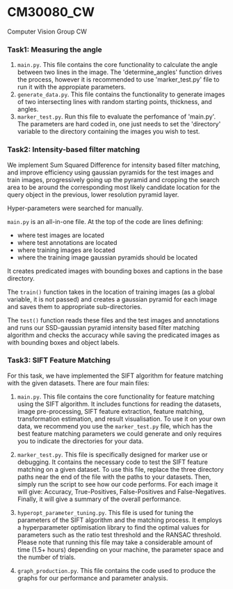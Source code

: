 # CM30080_CW
Computer Vision Group CW

### Task1: Measuring the angle

1. `main.py`. This file contains the core functionality to calculate the angle between two lines in the image. The 'determine_angles' function drives the process, however it is recommended to use 'marker_test.py' file to run it with the appropiate parameters.
2. `generate_data.py`. This file contains the functionality to generate images of two intersecting lines with random starting points, thickness, and angles.
3. `marker_test.py`. Run this file to evaluate the perfomance of 'main.py'. The parameters are hard coded in, one just needs to set the 'directory' variable to the directory containing the images you wish to test. 

### Task2: Intensity-based filter matching

We implement Sum Squared Difference for intensity based filter matching, and improve efficiency using gaussian pyramids for the test images and train images, progressively going up the pyramid and cropping the search area to be around the corresponding most likely candidate location for the query object in the previous, lower resolution pyramid layer.

Hyper-parameters were searched for manually.

`main.py` is an all-in-one file. 
At the top of the code are lines defining: 
  - where test images are located
  - where test annotations are located
  - where training images are located
  - where the training image gaussian pyramids should be located 

It creates predicated images with bounding boxes and captions in the base directory.

The `train()` function takes in the location of training images (as a global variable, it is not passed) and creates a gaussian pyramid for each image and saves them to appropriate sub-directories.

The `test()` function reads these files and the test images and annotations and runs our SSD-gaussian pyramid intensity based filter matching algorithm and checks the accuracy while saving the predicated images as with bounding boxes and object labels.


### Task3: SIFT Feature Matching
For this task, we have implemented the SIFT algorithm for feature matching with the given datasets. There are four main files:

1. `main.py`. This file contains the core functionality for feature matching using the SIFT algorithm. It includes functions for reading the datasets, image pre-processing, SIFT feature extraction, feature matching, transformation estimation, and result visualisation. To use it on your own data, we recommend you use the `marker_test.py` file, which has the best feature matching parameters we could generate and only requires you to indicate the directories for your data.

2. `marker_test.py`. This file is specifically designed for marker use or debugging. It contains the necessary code to test the SIFT feature matching on a given dataset. To use this file, replace the three directory paths near the end of the file with the paths to your datasets. Then, simply run the script to see how our code performs. For each image it will give: Accuracy, True-Positives, False-Positives and False-Negatives. Finally, it will give a summary of the overall performance.

3. `hyperopt_parameter_tuning.py`. This file is used for tuning the parameters of the SIFT algorithm and the matching process. It employs a hyperparameter optimisation library to find the optimal values for parameters such as the ratio test threshold and the RANSAC threshold. Please note that running this file may take a considerable amount of time (1.5+ hours) depending on your machine, the parameter space and the number of trials.

4. `graph_production.py`. This file contains the code used to produce the graphs for our performance and parameter analysis.
